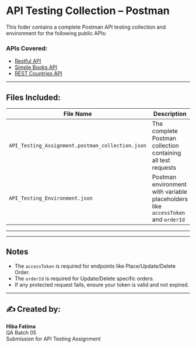 # API Testing Collection – Postman

This foder  contains a complete Postman API testing collection and environment for the following public APIs:

### APIs Covered:
- [Restful API](https://restful-api.dev/)
- [Simple Books API](https://simple-books-api.glitch.me)
- [REST Countries API](https://restcountries.com/)

---

## Files Included:

| File Name                     | Description                                         |
|------------------------------|-----------------------------------------------------|
| `API_Testing_Assignment.postman_collection.json` | The complete Postman collection containing all test requests |
| `API_Testing_Environment.json`     | Postman environment with variable placeholders like `accessToken` and `orderId` |

---

---

## Notes

- The `accessToken` is required for endpoints like Place/Update/Delete Order.
- The `orderId` is required for Update/Delete specific orders.
- If any protected request fails, ensure your token is valid and not expired.

---

## ✍️ Created by:
**Hiba Fatima**  
QA Batch 05  
Submission for API Testing Assignment
